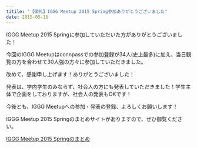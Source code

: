 ```yaml
---
titile: "【御礼】IGGG Meetup 2015 Spring参加ありがとうございました"
date: 2015-05-10
---
```


IGGG Meetup 2015 Springに参加していただいた方がありがとうございました！

今回のIGGG Meetupはconnpassでの参加登録が34人(史上最多)に加え、当日観覧の方を合わせて30人強の方々に参加していただきました。

改めて、感謝申し上げます！ありがとうございました！

発表は、学内学生のみならず、社会人の方にも発表していただきました！学生主体で企画をしておりますが、社会人の発表もOKです！

今後とも、IGGG Meetupへの参加・発表の登録、よろしくお願いします！

IGGG Meetup 2015 Springのまとめサイトがありますので、ぜひ御覧ください。

[IGGG Meetup 2015 Springのまとめ](//www.iggg.org/wiki/?IGGG%20Meetup%202015%20Spring)